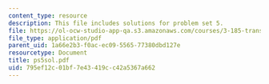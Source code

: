 ```yaml
---
content_type: resource
description: This file includes solutions for problem set 5.
file: https://ol-ocw-studio-app-qa.s3.amazonaws.com/courses/3-185-transport-phenomena-in-materials-engineering-fall-2003/795ef12c01bf7e43419cc42a5367a662_ps5sol.pdf
file_type: application/pdf
parent_uid: 1a66e2b3-f0ac-ec09-5565-77380dbd127e
resourcetype: Document
title: ps5sol.pdf
uid: 795ef12c-01bf-7e43-419c-c42a5367a662
---
```

